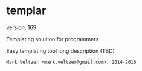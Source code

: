 templar
=======

version: 169

Templating solution for programmers

Easy templating tool long description (TBD)

	Mark Veltzer <mark.veltzer@gmail.com>, 2014-2016
